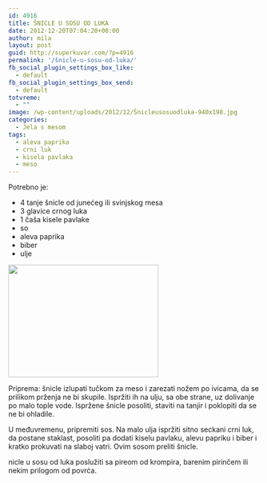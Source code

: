 ```yaml
---
id: 4916
title: ŠNICLE U SOSU OD LUKA
date: 2012-12-20T07:04:20+00:00
author: mila
layout: post
guid: http://superkuvar.com/?p=4916
permalink: '/šnicle-u-sosu-od-luka/'
fb_social_plugin_settings_box_like:
  - default
fb_social_plugin_settings_box_send:
  - default
totvreme:
  - ""
image: /wp-content/uploads/2012/12/Šnicleusosuodluka-940x198.jpg
categories:
  - Jela s mesom
tags:
  - aleva paprika
  - crni luk
  - kisela pavlaka
  - meso
---
```

Potrebno je:

  * 4 tanje šnicle od junećeg ili svinjskog mesa
  * 3 glavice crnog luka
  * 1 čaša kisele pavlake
  * so
  * aleva paprika
  * biber
  * ulje

<img class="alignnone size-medium wp-image-4917" title="Šnicleusosuodluka" src="/wp-content/uploads/2012/12/Šnicleusosuodluka-300x225.jpg" alt="" width="300" height="225" /> 

Priprema: šnicle izlupati tučkom za meso i zarezati nožem po ivicama, da se prilikom prženja ne bi skupile. Ispržiti ih na ulju, sa obe strane, uz dolivanje po malo tople vode. Ispržene šnicle posoliti, staviti na tanjir i poklopiti da se ne bi ohladile.

U međuvremenu, pripremiti sos. Na malo ulja ispržiti sitno seckani crni luk, da postane staklast, posoliti pa dodati kiselu pavlaku, alevu papriku i biber i kratko prokuvati na slaboj vatri. Ovim sosom preliti šnicle.

 nicle u sosu od luka poslužiti sa pireom od krompira, barenim pirinčem ili nekim prilogom od povrća.